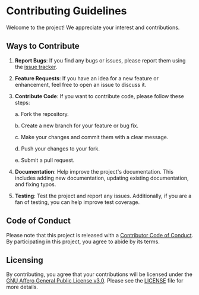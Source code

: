 
# Contributing Guidelines

Welcome to the project! We appreciate your interest and contributions.

## Ways to Contribute

1. **Report Bugs**: If you find any bugs or issues, please report them using the [issue tracker](https://github.com/AlzyWelzy/YourRepo/issues).

2. **Feature Requests**: If you have an idea for a new feature or enhancement, feel free to open an issue to discuss it.

3. **Contribute Code**: If you want to contribute code, please follow these steps:

    a. Fork the repository.

    b. Create a new branch for your feature or bug fix.

    c. Make your changes and commit them with a clear message.

    d. Push your changes to your fork.

    e. Submit a pull request.

4. **Documentation**: Help improve the project's documentation. This includes adding new documentation, updating existing documentation, and fixing typos.

5. **Testing**: Test the project and report any issues. Additionally, if you are a fan of testing, you can help improve test coverage.

## Code of Conduct

Please note that this project is released with a [Contributor Code of Conduct](CODE_OF_CONDUCT.md). By participating in this project, you agree to abide by its terms.

## Licensing

By contributing, you agree that your contributions will be licensed under the [GNU Affero General Public License v3.0](LICENSE). Please see the [LICENSE](LICENSE) file for more details.


